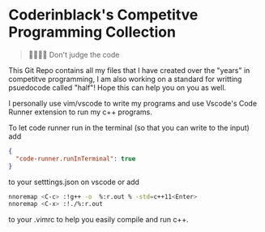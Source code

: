 # Coderinblack's Competitve Programming Collection
> 👨🏼‍💻😉 Don't judge the code

This Git Repo contains all my files that I have created over the "years" in competitve programming, I am also working on a standard for writting psuedocode called "half"! Hope this can help you on you as well.

I personally use vim/vscode to write my programs and use Vscode's Code Runner extension to run my c++ programs.

To let code runner run in the terminal (so that you can write to the input) add 
``` json
{
  "code-runner.runInTerminal": true
}
```
to your setttings.json on vscode or add 
``` bash
nnoremap <C-c> :!g++ -o  %:r.out % -std=c++11<Enter>
nnoremap <C-x> :!./%:r.out
```
to your .vimrc to help you easily compile and run c++.